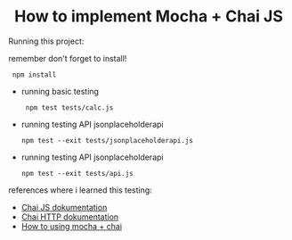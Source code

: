<h1 align="center">
  How to implement Mocha + Chai JS
</h1>

Running this project:

 remember don't forget to install!
  ```
   npm install  
  ``` 

- running basic testing
  ```
   npm test tests/calc.js  
  ``` 
  
- running testing API jsonplaceholderapi
  ```
  npm test --exit tests/jsonplaceholderapi.js    
  ```

- running testing API jsonplaceholderapi
  ```
  npm test --exit tests/api.js   
  ```
 
 references where i learned this testing:
  - <a href="https://www.chaijs.com/">Chai JS dokumentation</a>
  - <a href="https://www.chaijs.com/plugins/chai-http/">Chai HTTP dokumentation</a>
  - <a href="https://itnext.io/how-to-make-tests-using-chai-and-mocha-e9db7d8d48bc">How to using mocha + chai</a>
<br />

